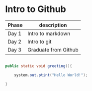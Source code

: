 # Intro to Github

Phase | description
------|-----------
Day 1 | Intro to markdown
Day 2 | Intro to git
Day 3 | Graduate from Github

```java

public static void greeting(){

 	system.out.ptint("Hello World!");	

}

```